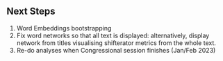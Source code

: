 ## Next Steps
1. Word Embeddings bootstrapping
2. Fix word networks so that all text is displayed: alternatively, display network from titles visualising shifterator metrics from the whole text.
3. Re-do analyses when Congressional session finishes (Jan/Feb 2023)


